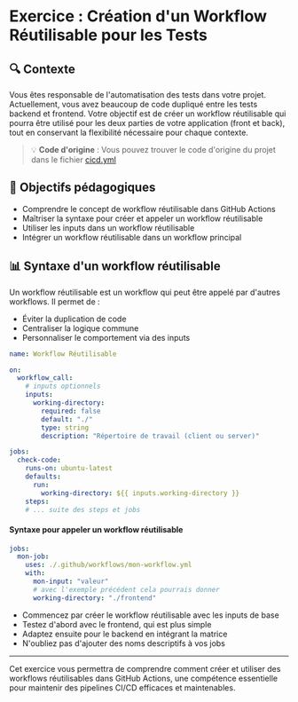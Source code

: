# Exercice : Création d'un Workflow Réutilisable pour les Tests

## 🔍 Contexte

Vous êtes responsable de l'automatisation des tests dans votre projet. Actuellement, vous avez beaucoup de code dupliqué entre les tests backend et frontend. Votre objectif est de créer un workflow réutilisable qui pourra être utilisé pour les deux parties de votre application (front et back), tout en conservant la flexibilité nécessaire pour chaque contexte.

> 💡 **Code d'origine** : Vous pouvez trouver le code d'origine du projet dans le fichier [cicd.yml](cicd.yml)

## 🎯 Objectifs pédagogiques

* Comprendre le concept de workflow réutilisable dans GitHub Actions
* Maîtriser la syntaxe pour créer et appeler un workflow réutilisable
* Utiliser les inputs dans un workflow réutilisable
* Intégrer un workflow réutilisable dans un workflow principal

## 📊 Syntaxe d'un workflow réutilisable

Un workflow réutilisable est un workflow qui peut être appelé par d'autres workflows. Il permet de :
* Éviter la duplication de code
* Centraliser la logique commune
* Personnaliser le comportement via des inputs

```yaml
name: Workflow Réutilisable

on:
  workflow_call:
    # inputs optionnels
    inputs:
      working-directory:
        required: false
        default: "./"
        type: string
        description: "Répertoire de travail (client ou server)"

jobs:
  check-code:
    runs-on: ubuntu-latest
    defaults:
      run:
        working-directory: ${{ inputs.working-directory }}
    steps:
    # ... suite des steps et jobs
```


#### Syntaxe pour appeler un workflow réutilisable

```yaml
jobs:
  mon-job:
    uses: ./.github/workflows/mon-workflow.yml
    with:
      mon-input: "valeur"
      # avec l'exemple précédent cela pourrais donner
      working-directory: "./frontend"
```


* Commencez par créer le workflow réutilisable avec les inputs de base
* Testez d'abord avec le frontend, qui est plus simple
* Adaptez ensuite pour le backend en intégrant la matrice
* N'oubliez pas d'ajouter des noms descriptifs à vos jobs

---

Cet exercice vous permettra de comprendre comment créer et utiliser des workflows réutilisables dans GitHub Actions, une compétence essentielle pour maintenir des pipelines CI/CD efficaces et maintenables.